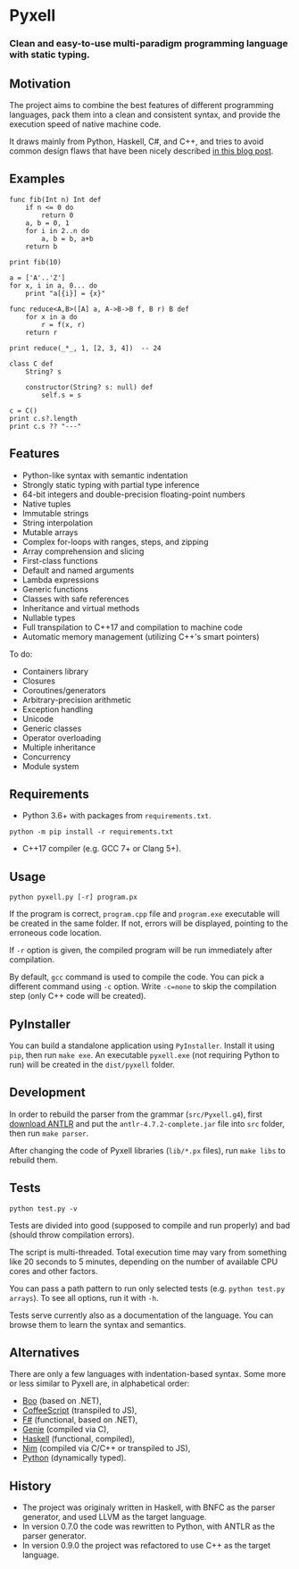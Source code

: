 Pyxell
======

### Clean and easy-to-use multi-paradigm programming language with static typing. ###


Motivation
----------

The project aims to combine the best features of different programming languages,
pack them into a clean and consistent syntax,
and provide the execution speed of native machine code.

It draws mainly from Python, Haskell, C#, and C++,
and tries to avoid common design flaws that have been nicely described
[in this blog post](https://eev.ee/blog/2016/12/01/lets-stop-copying-c/).


Examples
--------

```
func fib(Int n) Int def
    if n <= 0 do
        return 0
    a, b = 0, 1
    for i in 2..n do
        a, b = b, a+b
    return b
        
print fib(10)
```

```
a = ['A'..'Z']
for x, i in a, 0... do
    print "a[{i}] = {x}" 
```

```
func reduce<A,B>([A] a, A->B->B f, B r) B def
    for x in a do
        r = f(x, r)
    return r

print reduce(_*_, 1, [2, 3, 4])  -- 24
```

```
class C def
    String? s

    constructor(String? s: null) def
        self.s = s 

c = C()
print c.s?.length
print c.s ?? "---"
```


Features
--------

* Python-like syntax with semantic indentation
* Strongly static typing with partial type inference
* 64-bit integers and double-precision floating-point numbers
* Native tuples
* Immutable strings
* String interpolation
* Mutable arrays
* Complex for-loops with ranges, steps, and zipping
* Array comprehension and slicing
* First-class functions
* Default and named arguments
* Lambda expressions
* Generic functions
* Classes with safe references
* Inheritance and virtual methods
* Nullable types
* Full transpilation to C++17 and compilation to machine code
* Automatic memory management (utilizing C++'s smart pointers)

To do:

* Containers library
* Closures
* Coroutines/generators
* Arbitrary-precision arithmetic
* Exception handling
* Unicode
* Generic classes
* Operator overloading
* Multiple inheritance
* Concurrency
* Module system


Requirements
------------

* Python 3.6+ with packages from `requirements.txt`.

```
python -m pip install -r requirements.txt
```

* C++17 compiler (e.g. GCC 7+ or Clang 5+).


Usage
-----

```
python pyxell.py [-r] program.px
```

If the program is correct, `program.cpp` file and `program.exe` executable will be created in the same folder.
If not, errors will be displayed, pointing to the erroneous code location.

If `-r` option is given, the compiled program will be run immediately after compilation.

By default, `gcc` command is used to compile the code.
You can pick a different command using `-c` option.
Write `-c=none` to skip the compilation step (only C++ code will be created).


PyInstaller
-----------

You can build a standalone application using `PyInstaller`. Install it using `pip`, then run `make exe`.
An executable `pyxell.exe` (not requiring Python to run) will be created in the `dist/pyxell` folder.


Development
-----------

In order to rebuild the parser from the grammar (`src/Pyxell.g4`),
first [download ANTLR](https://www.antlr.org/download/antlr-4.7.2-complete.jar)
and put the `antlr-4.7.2-complete.jar` file into `src` folder,
then run `make parser`.

After changing the code of Pyxell libraries (`lib/*.px` files),
run `make libs` to rebuild them.


Tests
-----

```
python test.py -v
```

Tests are divided into good (supposed to compile and run properly) and bad (should throw compilation errors).

The script is multi-threaded.
Total execution time may vary from something like 20 seconds to 5 minutes,
depending on the number of available CPU cores and other factors.

You can pass a path pattern to run only selected tests (e.g. `python test.py arrays`).
To see all options, run it with `-h`.

Tests serve currently also as a documentation of the language.
You can browse them to learn the syntax and semantics.


Alternatives
------------

There are only a few languages with indentation-based syntax.
Some more or less similar to Pyxell are, in alphabetical order:
* [Boo](https://boo-language.github.io/) (based on .NET),
* [CoffeeScript](https://coffeescript.org/) (transpiled to JS),
* [F#](https://fsharp.org/) (functional, based on .NET),
* [Genie](https://wiki.gnome.org/Projects/Genie) (compiled via C),
* [Haskell](https://www.haskell.org/) (functional, compiled),
* [Nim](https://nim-lang.org/) (compiled via C/C++ or transpiled to JS),
* [Python](https://www.python.org/) (dynamically typed).


History
-------

* The project was originaly written in Haskell, with BNFC as the parser generator, and used LLVM as the target language.
* In version 0.7.0 the code was rewritten to Python, with ANTLR as the parser generator.
* In version 0.9.0 the project was refactored to use C++ as the target language.
